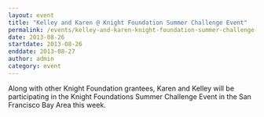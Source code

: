 ```yaml
---
layout: event
title: "Kelley and Karen @ Knight Foundation Summer Challenge Event"
permalink: /events/kelley-and-karen-knight-foundation-summer-challenge-event
date: 2013-08-26
startdate: 2013-08-26
enddate: 2013-08-27
author: admin
category: event
---
```


Along with other Knight Foundation grantees, Karen and Kelley will be participating in the Knight Foundations Summer Challenge Event in the San Francisco Bay Area this week.

